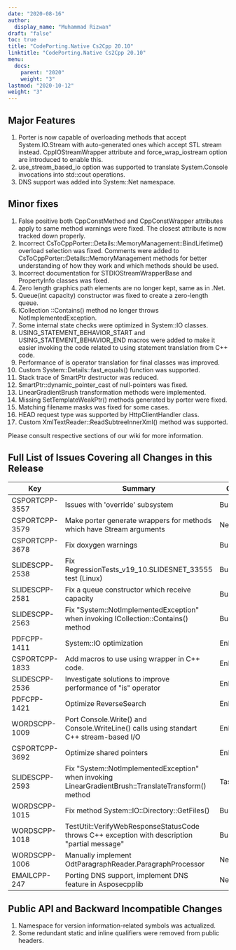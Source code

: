 ```yaml
---
date: "2020-08-16"
author:
  display_name: "Muhammad Rizwan"
draft: "false"
toc: true
title: "CodePorting.Native Cs2Cpp 20.10"
linktitle: "CodePorting.Native Cs2Cpp 20.10"
menu:
  docs:
    parent: "2020"
    weight: "3"
lastmod: "2020-10-12"
weight: "3"
---
```


## Major Features
1. Porter is now capable of overloading methods that accept System.IO.Stream with auto-generated ones which accept STL stream instead. CppIOStreamWrapper attribute and force\_wrap\_iostream option are introduced to enable this.
2. use\_stream\_based\_io option was supported to translate System.Console invocations into std::cout operations.
3. DNS support was added into System::Net namespace.

## Minor fixes
1. False positive both CppConstMethod and CppConstWrapper attributes apply to same method warnings were fixed. The closest attribute is now tracked down properly.
2. Incorrect CsToCppPorter::Details::MemoryManagement::BindLifetime() overload selection was fixed. Comments were added to CsToCppPorter::Details::MemoryManagement methods for better understanding of how they work and which methods should be used.
3. Incorrect documentation for STDIOStreamWrapperBase and PropertyInfo classes was fixed.
4. Zero length graphics path elements are no longer kept, same as in .Net.
5. Queue(int capacity) constructor was fixed to create a zero-length queue.
6. ICollection <T>::Contains() method no longer throws NotImplementedException.
7. Some internal state checks were optimized in System::IO classes.
8. USING\_STATEMENT\_BEHAVIOR\_START and USING\_STATEMENT\_BEHAVIOR\_END macros were added to make it easier invoking the code related to using statement translation from C++ code.
9. Performance of is operator translation for final classes was improved.
10. Custom System::Details::fast\_equals() function was supported.
11. Stack trace of SmartPtr destructor was reduced.
12. SmartPtr::dynamic\_pointer\_cast of null-pointers was fixed.
13. LinearGradientBrush transformation methods were implemented.
14. Missing SetTemplateWeakPtr() methods generated by porter were fixed.
15. Matching filename masks was fixed for some cases.
16. HEAD request type was supported by HttpClientHandler class.
17. Custom XmlTextReader::ReadSubtreeInnerXml() method was supported.

Please consult respective sections of our wiki for more information.

## Full List of Issues Covering all Changes in this Release

|   Key |   Summary |   Category |
| --- | --- | --- |
| CSPORTCPP-3557 | Issues with &#39;override&#39; subsystem | Bug |
| CSPORTCPP-3579 | Make porter generate wrappers for methods which have Stream arguments | New feature |
| CSPORTCPP-3678 | Fix doxygen warnings | Bug |
| SLIDESCPP-2538 | Fix RegressionTests\_v19\_10.SLIDESNET\_33555 test (Linux) | Bug |
| SLIDESCPP-2581 | Fix a queue constructor which receive capacity | Bug |
| SLIDESCPP-2563 | Fix &quot;System::NotImplementedException&quot; when invoking ICollection<T>::Contains() method | Bug
| PDFCPP-1411 | System::IO optimization | Enhancement |
| CSPORTCPP-1833 | Add macros to use using wrapper in C++ code. | Enhancement |
| SLIDESCPP-2536 | Investigate solutions to improve performance of &quot;is&quot; operator | Enhancement |
| PDFCPP-1421 | Optimize ReverseSearch | Enhancement |
| WORDSCPP-1009 | Port Console.Write() and Console.WriteLine() calls using standart C++ stream-based I/O | Enhancement |
| CSPORTCPP-3692 | Optimize shared pointers | Enhancement |
| SLIDESCPP-2593 | Fix &quot;System::NotImplementedException&quot; when invoking LinearGradientBrush::TranslateTransform() method | Task |
| WORDSCPP-1015 | Fix method System::IO::Directory::GetFiles() | Bug |
| WORDSCPP-1018 | TestUtil::VerifyWebResponseStatusCode throws C++ exception with description &quot;partial message&quot; | Bug |
| WORDSCPP-1006 | Manually implement OdtParagraphReader.ParagraphProcessor | New feature |
| EMAILCPP-247 | Porting DNS support, implement DNS feature in Asposecpplib | New feature |

## Public API and Backward Incompatible Changes
1. Namespace for version information-related symbols was actualized.
2. Some redundant static and inline qualifiers were removed from public headers.
